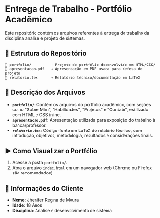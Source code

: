 # Entrega de Trabalho - Portfólio Acadêmico

Este repositório contém os arquivos referentes à entrega do trabalho da disciplina analise e projeto de sistemas.

## 📁 Estrutura do Repositório

```
📁 portfolio/         → Projeto de portfólio desenvolvido em HTML/CSS/  
📄 apresentacao.pdf   → Apresentação em PDF usada para defesa do projeto  
📄 relatorio.tex      → Relatório técnico/documentação em LaTeX  
```

## 📌 Descrição dos Arquivos

- **`portfolio/`**: Contém os arquivos do portfólio acadêmico, com seções como "Sobre Mim", "Habilidades", "Projetos" e "Contato", estilizado com HTML e CSS inline.
- **`apresentacao.pdf`**: Apresentação utilizada para exposição do trabalho à banca/professor.
- **`relatorio.tex`**: Código-fonte em LaTeX do relatório técnico, com introdução, objetivos, metodologia, resultados e considerações finais.

## ▶️ Como Visualizar o Portfólio

1. Acesse a pasta `portfolio/`.
2. Abra o arquivo `index.html` em um navegador web (Chrome ou Firefox são recomendados).

## 👤 Informações do Cliente

- **Nome**: Jhenifer Regina de Moura  
- **Idade**: 18 Anos
- **Disciplina**: Analise e desenvolvimento de sistema
